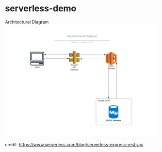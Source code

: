 # serverless-demo
Architectural Diagram
![Image of node](https://github.com/Jeffreyx38/serverless-positrans/blob/master/images/Positrans.png)

credit: https://www.serverless.com/blog/serverless-express-rest-api
